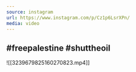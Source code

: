 ```yaml
---
source: instagram
url: https://www.instagram.com/p/Cz1p6LsrXPn/
media: video
---
```


## #freepalestine #shuttheoil

![[3239679825160270823.mp4]]

